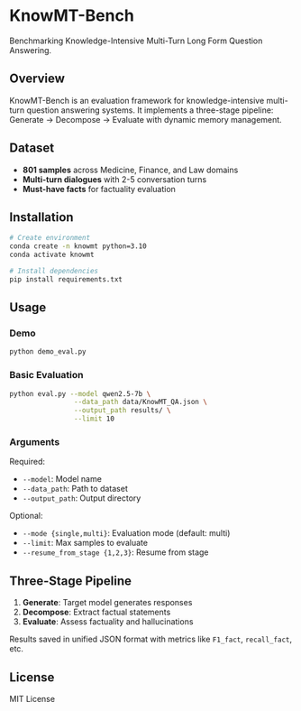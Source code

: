 # KnowMT-Bench

Benchmarking Knowledge-Intensive Multi-Turn Long Form Question Answering.

## Overview

KnowMT-Bench is an evaluation framework for knowledge-intensive multi-turn question answering systems. It implements a three-stage pipeline: Generate → Decompose → Evaluate with dynamic memory management.

## Dataset

- **801 samples** across Medicine, Finance, and Law domains
- **Multi-turn dialogues** with 2-5 conversation turns
- **Must-have facts** for factuality evaluation

## Installation

```bash
# Create environment
conda create -n knowmt python=3.10
conda activate knowmt

# Install dependencies
pip install requirements.txt
```

## Usage

### Demo
```bash
python demo_eval.py
```

### Basic Evaluation
```bash
python eval.py --model qwen2.5-7b \
                --data_path data/KnowMT_QA.json \
                --output_path results/ \
                --limit 10
```

### Arguments

Required:
- `--model`: Model name
- `--data_path`: Path to dataset
- `--output_path`: Output directory

Optional:
- `--mode {single,multi}`: Evaluation mode (default: multi)
- `--limit`: Max samples to evaluate
- `--resume_from_stage {1,2,3}`: Resume from stage

## Three-Stage Pipeline

1. **Generate**: Target model generates responses
2. **Decompose**: Extract factual statements
3. **Evaluate**: Assess factuality and hallucinations

Results saved in unified JSON format with metrics like `F1_fact`, `recall_fact`, etc.

## License

MIT License